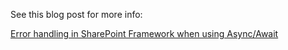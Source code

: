 See this blog post for more info:

[Error handling in SharePoint Framework when using Async/Await](http://www.vrdmn.com/2017/04/error-handing-in-sharepoint-framework.html)
